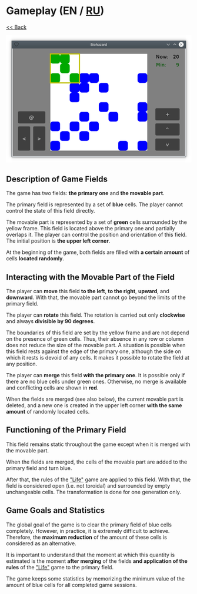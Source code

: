 # Gameplay (EN / [RU](gameplay_ru.md))

[<< Back](README.md)

![](screenshot.png)

## Description of Game Fields

The game has two fields: **the primary one** and **the movable part**.

The primary field is represented by a set of **blue** cells. The player cannot control the state of this field directly.

The movable part is represented by a set of **green** cells surrounded by the yellow frame. This field is located above the primary one and partially overlaps it. The player can control the position and orientation of this field. The initial position is **the upper left corner**.

At the beginning of the game, both fields are filled with **a certain amount** of cells **located randomly**.

## Interacting with the Movable Part of the Field

The player can **move** this field **to the left**, **to the right**, **upward**, and **downward**. With that, the movable part cannot go beyond the limits of the primary field.

The player can **rotate** this field. The rotation is carried out only **clockwise** and always **divisible by 90 degrees**.

The boundaries of this field are set by the yellow frame and are not depend on the presence of green cells. Thus, their absence in any row or column does not reduce the size of the movable part. A situation is possible when this field rests against the edge of the primary one, although the side on which it rests is devoid of any cells. It makes it possible to rotate the field at any position.

The player can **merge** this field **with the primary one**. It is possible only if there are no blue cells under green ones. Otherwise, no merge is available and conflicting cells are shown in **red**.

When the fields are merged (see also below), the current movable part is deleted, and a new one is created in the upper left corner **with the same amount** of randomly located cells.

## Functioning of the Primary Field

This field remains static throughout the game except when it is merged with the movable part.

When the fields are merged, the cells of the movable part are added to the primary field and turn blue.

After that, the rules of the ["Life"](https://en.wikipedia.org/wiki/Conway's_Game_of_Life) game are applied to this field. With that, the field is considered open (i.e. not toroidal) and surrounded by empty unchangeable cells. The transformation is done for one generation only.

## Game Goals and Statistics

The global goal of the game is to clear the primary field of blue cells completely. However, in practice, it is extremely difficult to achieve. Therefore, the **maximum reduction** of the amount of these cells is considered as an alternative.

It is important to understand that the moment at which this quantity is estimated is the moment **after merging** of the fields **and application of the rules** of the ["Life"](https://en.wikipedia.org/wiki/Conway's_Game_of_Life) game to the primary field.

The game keeps some statistics by memorizing the minimum value of the amount of blue cells for all completed game sessions.
